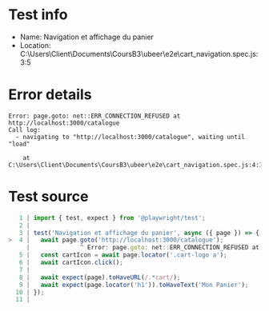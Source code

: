 # Test info

- Name: Navigation et affichage du panier
- Location: C:\Users\Client\Documents\CoursB3\ubeer\e2e\cart_navigation.spec.js:3:5

# Error details

```
Error: page.goto: net::ERR_CONNECTION_REFUSED at http://localhost:3000/catalogue
Call log:
  - navigating to "http://localhost:3000/catalogue", waiting until "load"

    at C:\Users\Client\Documents\CoursB3\ubeer\e2e\cart_navigation.spec.js:4:14
```

# Test source

```ts
   1 | import { test, expect } from '@playwright/test';
   2 |
   3 | test('Navigation et affichage du panier', async ({ page }) => {
>  4 |   await page.goto('http://localhost:3000/catalogue');
     |              ^ Error: page.goto: net::ERR_CONNECTION_REFUSED at http://localhost:3000/catalogue
   5 |   const cartIcon = await page.locator('.cart-logo a');
   6 |   await cartIcon.click();
   7 |
   8 |   await expect(page).toHaveURL(/.*cart/);
   9 |   await expect(page.locator('h1')).toHaveText('Mon Panier');
  10 | });
  11 |
```
